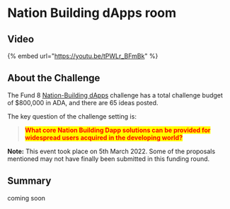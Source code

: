 # Nation Building dApps room

## Video

{% embed url="https://youtu.be/tPWLr_BFmBk" %}

## About the Challenge

The Fund 8 [Nation-Building dApps](https://cardano.ideascale.com/c/campaigns/26435/about) challenge has a total challenge budget of $800,000 in ADA, and there are 65 ideas posted.&#x20;

The key question of the challenge setting is:

> <mark style="color:red;">**What core Nation Building Dapp solutions can be provided for widespread users acquired in the developing world?**</mark>

**Note:** This event took place on 5th March 2022. Some of the proposals mentioned may not have finally been submitted in this funding round.

## **Summary**

coming soon

